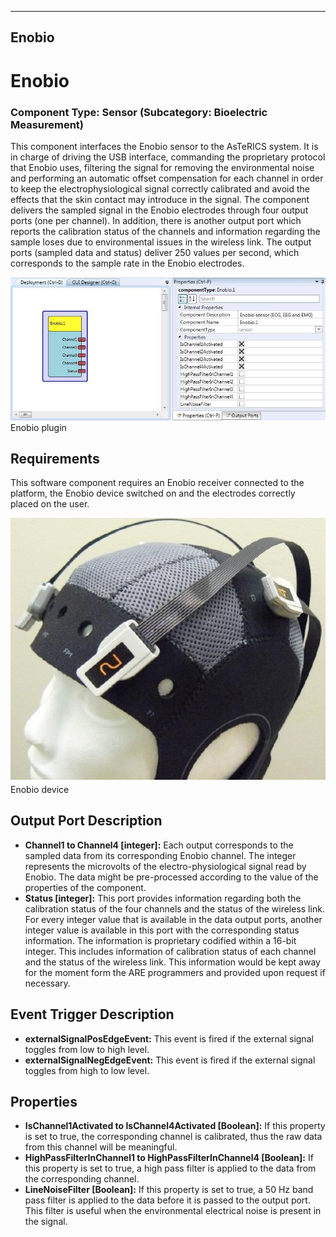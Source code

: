   
---
Enobio
---

# Enobio

### Component Type: Sensor (Subcategory: Bioelectric Measurement)

This component interfaces the Enobio sensor to the AsTeRICS system. It is in charge of driving the USB interface, commanding the proprietary protocol that Enobio uses, filtering the signal for removing the environmental noise and performing an automatic offset compensation for each channel in order to keep the electrophysiological signal correctly calibrated and avoid the effects that the skin contact may introduce in the signal. The component delivers the sampled signal in the Enobio electrodes through four output ports (one per channel). In addition, there is another output port which reports the calibration status of the channels and information regarding the sample loses due to environmental issues in the wireless link. The output ports (sampled data and status) deliver 250 values per second, which corresponds to the sample rate in the Enobio electrodes.

![Screenshot: Enobio plugin](img/Enobio.jpg "Screenshot: Enobio plugin")  
Enobio plugin

## Requirements

This software component requires an Enobio receiver connected to the platform, the Enobio device switched on and the electrodes correctly placed on the user.

![Enobio device](img/Enobio_picture.jpg "Enobio device")  
Enobio device

## Output Port Description

*   **Channel1 to Channel4 \[integer\]:** Each output corresponds to the sampled data from its corresponding Enobio channel. The integer represents the microvolts of the electro-physiological signal read by Enobio. The data might be pre-processed according to the value of the properties of the component.
*   **Status \[integer\]:** This port provides information regarding both the calibration status of the four channels and the status of the wireless link. For every integer value that is available in the data output ports, another integer value is available in this port with the corresponding status information. The information is proprietary codified within a 16-bit integer. This includes information of calibration status of each channel and the status of the wireless link. This information would be kept away for the moment form the ARE programmers and provided upon request if necessary.

## Event Trigger Description

*   **externalSignalPosEdgeEvent:** This event is fired if the external signal toggles from low to high level.
*   **externalSignalNegEdgeEvent:** This event is fired if the external signal toggles from high to low level.

## Properties

*   **IsChannel1Activated to IsChannel4Activated \[Boolean\]:** If this property is set to true, the corresponding channel is calibrated, thus the raw data from this channel will be meaningful.
*   **HighPassFilterInChannel1 to HighPassFilterInChannel4 \[Boolean\]:** If this property is set to true, a high pass filter is applied to the data from the corresponding channel.
*   **LineNoiseFilter \[Boolean\]:** If this property is set to true, a 50 Hz band pass filter is applied to the data before it is passed to the output port. This filter is useful when the environmental electrical noise is present in the signal.